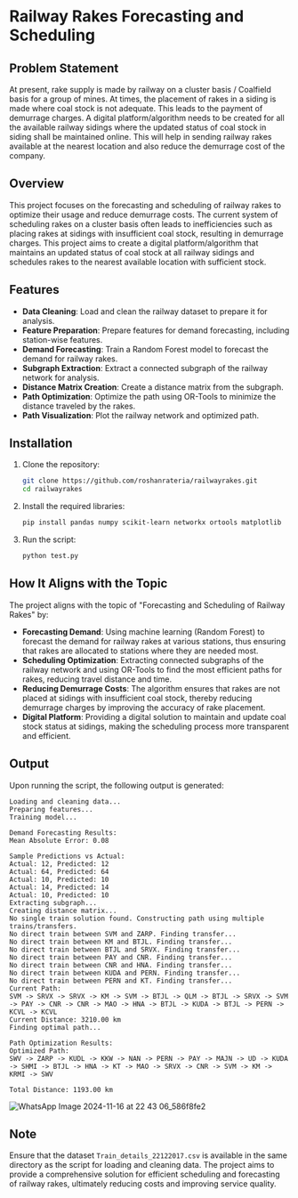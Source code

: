 # Railway Rakes Forecasting and Scheduling
## Problem Statement
At present, rake supply is made by railway on a cluster basis / Coalfield basis for a group of mines. At times, the placement of rakes in a siding is made where coal stock is not adequate. This leads to the payment of demurrage charges. A digital platform/algorithm needs to be created for all the available railway sidings where the updated status of coal stock in siding shall be maintained online. This will help in sending railway rakes available at the nearest location and also reduce the demurrage cost of the company.

## Overview
This project focuses on the forecasting and scheduling of railway rakes to optimize their usage and reduce demurrage costs. The current system of scheduling rakes on a cluster basis often leads to inefficiencies such as placing rakes at sidings with insufficient coal stock, resulting in demurrage charges. This project aims to create a digital platform/algorithm that maintains an updated status of coal stock at all railway sidings and schedules rakes to the nearest available location with sufficient stock.

## Features
- **Data Cleaning**: Load and clean the railway dataset to prepare it for analysis.
- **Feature Preparation**: Prepare features for demand forecasting, including station-wise features.
- **Demand Forecasting**: Train a Random Forest model to forecast the demand for railway rakes.
- **Subgraph Extraction**: Extract a connected subgraph of the railway network for analysis.
- **Distance Matrix Creation**: Create a distance matrix from the subgraph.
- **Path Optimization**: Optimize the path using OR-Tools to minimize the distance traveled by the rakes.
- **Path Visualization**: Plot the railway network and optimized path.

## Installation
1. Clone the repository:
   ```sh
   git clone https://github.com/roshanrateria/railwayrakes.git
   cd railwayrakes
   ```

2. Install the required libraries:
   ```sh
   pip install pandas numpy scikit-learn networkx ortools matplotlib
   ```

3. Run the script:
   ```sh
   python test.py
   ```

## How It Aligns with the Topic
The project aligns with the topic of "Forecasting and Scheduling of Railway Rakes" by:
- **Forecasting Demand**: Using machine learning (Random Forest) to forecast the demand for railway rakes at various stations, thus ensuring that rakes are allocated to stations where they are needed most.
- **Scheduling Optimization**: Extracting connected subgraphs of the railway network and using OR-Tools to find the most efficient paths for rakes, reducing travel distance and time.
- **Reducing Demurrage Costs**: The algorithm ensures that rakes are not placed at sidings with insufficient coal stock, thereby reducing demurrage charges by improving the accuracy of rake placement.
- **Digital Platform**: Providing a digital solution to maintain and update coal stock status at sidings, making the scheduling process more transparent and efficient.

## Output
Upon running the script, the following output is generated:
```
Loading and cleaning data...
Preparing features...
Training model...

Demand Forecasting Results:
Mean Absolute Error: 0.08

Sample Predictions vs Actual:
Actual: 12, Predicted: 12
Actual: 64, Predicted: 64
Actual: 10, Predicted: 10
Actual: 14, Predicted: 14
Actual: 10, Predicted: 10
Extracting subgraph...
Creating distance matrix...
No single train solution found. Constructing path using multiple trains/transfers.
No direct train between SVM and ZARP. Finding transfer...
No direct train between KM and BTJL. Finding transfer...
No direct train between BTJL and SRVX. Finding transfer...
No direct train between PAY and CNR. Finding transfer...
No direct train between CNR and HNA. Finding transfer...
No direct train between KUDA and PERN. Finding transfer...
No direct train between PERN and KT. Finding transfer...
Current Path:
SVM -> SRVX -> SRVX -> KM -> SVM -> BTJL -> QLM -> BTJL -> SRVX -> SVM -> PAY -> CNR -> CNR -> MAO -> HNA -> BTJL -> KUDA -> BTJL -> PERN -> KCVL -> KCVL
Current Distance: 3210.00 km
Finding optimal path...

Path Optimization Results:
Optimized Path:
SWV -> ZARP -> KUDL -> KKW -> NAN -> PERN -> PAY -> MAJN -> UD -> KUDA -> SHMI -> BTJL -> HNA -> KT -> MAO -> SRVX -> CNR -> SVM -> KM -> KRMI -> SWV

Total Distance: 1193.00 km
```
![WhatsApp Image 2024-11-16 at 22 43 06_586f8fe2](https://github.com/user-attachments/assets/a0e10b40-06cc-4bbd-87d1-8d47894297f7)


## Note
Ensure that the dataset `Train_details_22122017.csv` is available in the same directory as the script for loading and cleaning data. The project aims to provide a comprehensive solution for efficient scheduling and forecasting of railway rakes, ultimately reducing costs and improving service quality.
